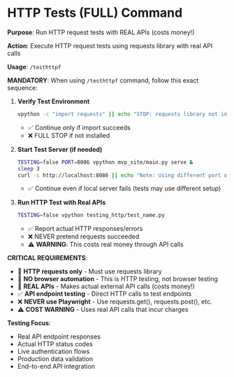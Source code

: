 # HTTP Tests (FULL) Command

**Purpose**: Run HTTP request tests with REAL APIs (costs money!)

**Action**: Execute HTTP request tests using requests library with real API calls

**Usage**: `/testhttpf`

**MANDATORY**: When using `/testhttpf` command, follow this exact sequence:

1. **Verify Test Environment**
   ```bash
   vpython -c "import requests" || echo "STOP: requests library not installed"
   ```
   - ✅ Continue only if import succeeds
   - ❌ FULL STOP if not installed

2. **Start Test Server (if needed)**
   ```bash
   TESTING=false PORT=8086 vpython mvp_site/main.py serve &
   sleep 3
   curl -s http://localhost:8086 || echo "Note: Using different port or external server"
   ```
   - ✅ Continue even if local server fails (tests may use different setup)

3. **Run HTTP Test with Real APIs**
   ```bash
   TESTING=false vpython testing_http/test_name.py
   ```
   - ✅ Report actual HTTP responses/errors
   - ❌ NEVER pretend requests succeeded
   - ⚠️ **WARNING**: This costs real money through API calls

**CRITICAL REQUIREMENTS**:
- 🚨 **HTTP requests only** - Must use requests library
- 🚨 **NO browser automation** - This is HTTP testing, not browser testing
- 🚨 **REAL APIs** - Makes actual external API calls (costs money!)
- ✅ **API endpoint testing** - Direct HTTP calls to test endpoints
- ❌ **NEVER use Playwright** - Use requests.get(), requests.post(), etc.
- ⚠️ **COST WARNING** - Uses real API calls that incur charges

**Testing Focus**:
- Real API endpoint responses
- Actual HTTP status codes
- Live authentication flows
- Production data validation
- End-to-end API integration
